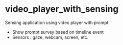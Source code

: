 # video_player_with_sensing

Sensing application using video player with prompt 


- Show prompt survey based on timeline event
- Sensors : gaze, webcam, screen, etc.

